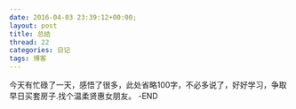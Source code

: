 ```yaml
---
date: 2016-04-03 23:39:12+00:00;
layout: post
title: 总结
thread: 22
categories: 日记
tags: 博客
---
```

今天有忙碌了一天，感悟了很多，此处省略100字，不必多说了，好好学习，争取早日买套房子.找个温柔贤惠女朋友。
-END

